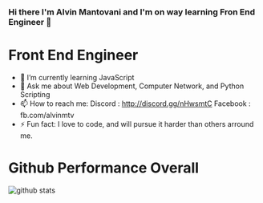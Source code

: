 ### Hi there I'm Alvin Mantovani and I'm on way learning Fron End Engineer 👋
# Front End Engineer

- 🌱 I’m currently learning JavaScript
- 💬 Ask me about Web Development, Computer Network, and Python Scripting
- 📫 How to reach me: 
    Discord  : http://discord.gg/nHwsmtC
    Facebook : fb.com/alvinmtv
- ⚡ Fun fact: I love to code, and will pursue it harder than others arround me.



# Github Performance Overall

![github stats](https://github-readme-stats.vercel.app/api?username=alvin-ictn&show_icons=true)
